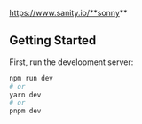 

https://www.sanity.io/**sonny**
## Getting Started

First, run the development server:

```bash
npm run dev
# or
yarn dev
# or
pnpm dev
```

